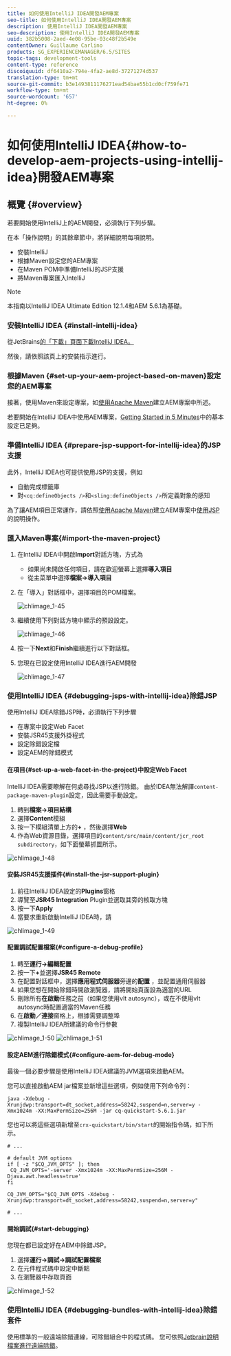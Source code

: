 ```yaml
---
title: 如何使用IntelliJ IDEA開發AEM專案
seo-title: 如何使用IntelliJ IDEA開發AEM專案
description: 使用IntelliJ IDEA開發AEM專案
seo-description: 使用IntelliJ IDEA開發AEM專案
uuid: 382b5008-2aed-4e08-95be-03c48f2b549e
contentOwner: Guillaume Carlino
products: SG_EXPERIENCEMANAGER/6.5/SITES
topic-tags: development-tools
content-type: reference
discoiquuid: df6410a2-794e-4fa2-ae8d-37271274d537
translation-type: tm+mt
source-git-commit: b3e1493811176271ead54bae55b1cd0cf759fe71
workflow-type: tm+mt
source-wordcount: '657'
ht-degree: 0%

---
```



# 如何使用IntelliJ IDEA{#how-to-develop-aem-projects-using-intellij-idea}開發AEM專案

## 概覽 {#overview}

若要開始使用IntelliJ上的AEM開發，必須執行下列步驟。

在本「操作說明」的其餘章節中，將詳細說明每項說明。

* 安裝IntelliJ
* 根據Maven設定您的AEM專案
* 在Maven POM中準備IntelliJ的JSP支援
* 將Maven專案匯入IntelliJ

>[!NOTE]
>
>本指南以IntelliJ IDEA Ultimate Edition 12.1.4和AEM 5.6.1為基礎。

### 安裝IntelliJ IDEA {#install-intellij-idea}

從JetBrains[的「下載」頁面下載IntelliJ IDEA。](https://www.jetbrains.com/idea/download/index.html)

然後，請依照該頁上的安裝指示進行。

### 根據Maven {#set-up-your-aem-project-based-on-maven}設定您的AEM專案

接著，使用Maven來設定專案，如[使用Apache Maven](/help/sites-developing/ht-projects-maven.md)建立AEM專案中所述。

若要開始在IntelliJ IDEA中使用AEM專案，[Getting Started in 5 Minutes](https://maven.apache.org/guides/getting-started/maven-in-five-minutes.html)中的基本設定已足夠。

### 準備IntelliJ IDEA {#prepare-jsp-support-for-intellij-idea}的JSP支援

此外，IntelliJ IDEA也可提供使用JSP的支援，例如

* 自動完成標籤庫
* 對`<cq:defineObjects />`和`<sling:defineObjects />`所定義對象的感知

為了讓AEM項目正常運作，請依照[使用Apache Maven](/help/sites-developing/ht-projects-maven.md)建立AEM專案中[使用JSP](/help/sites-developing/ht-projects-maven.md#how-to-work-with-jsps)的說明操作。

### 匯入Maven專案{#import-the-maven-project}

1. 在IntelliJ IDEA中開啟&#x200B;**Import**&#x200B;對話方塊，方式為

   * 如果尚未開啟任何項目，請在歡迎螢幕上選擇&#x200B;**導入項目**
   * 從主菜單中選擇&#x200B;**檔案->導入項目**

1. 在「導入」對話框中，選擇項目的POM檔案。

   ![chlimage_1-45](assets/chlimage_1-45a.png)

1. 繼續使用下列對話方塊中顯示的預設設定。

   ![chlimage_1-46](assets/chlimage_1-46a.png)

1. 按一下&#x200B;**Next**&#x200B;和&#x200B;**Finish**&#x200B;繼續進行以下對話框。
1. 您現在已設定使用IntelliJ IDEA進行AEM開發

   ![chlimage_1-47](assets/chlimage_1-47a.png)

### 使用IntelliJ IDEA {#debugging-jsps-with-intellij-idea}除錯JSP

使用IntelliJ IDEA除錯JSP時，必須執行下列步驟

* 在專案中設定Web Facet
* 安裝JSR45支援外掛程式
* 設定除錯設定檔
* 設定AEM的除錯模式

#### 在項目{#set-up-a-web-facet-in-the-project}中設定Web Facet

IntelliJ IDEA需要瞭解在何處尋找JSP以進行除錯。 由於IDEA無法解譯`content-package-maven-plugin`設定，因此需要手動設定。

1. 轉到&#x200B;**檔案->項目結構**
1. 選擇&#x200B;**Content**&#x200B;模組
1. 按一下模組清單上方的&#x200B;**+** ，然後選擇&#x200B;**Web**
1. 作為Web資源目錄，選擇項目的`content/src/main/content/jcr_root subdirectory`，如下面螢幕抓圖所示。

![chlimage_1-48](assets/chlimage_1-48a.png)

#### 安裝JSR45支援插件{#install-the-jsr-support-plugin}

1. 前往IntelliJ IDEA設定的&#x200B;**Plugins**&#x200B;窗格
1. 導覽至&#x200B;**JSR45 Integration** Plugin並選取其旁的核取方塊
1. 按一下&#x200B;**Apply**
1. 當要求重新啟動IntelliJ IDEA時，請

![chlimage_1-49](assets/chlimage_1-49a.png)

#### 配置調試配置檔案{#configure-a-debug-profile}

1. 轉至&#x200B;**運行->編輯配置**
1. 按一下&#x200B;**+**&#x200B;並選擇&#x200B;**JSR45 Remote**
1. 在配置對話框中，選擇&#x200B;**應用程式伺服器**&#x200B;旁邊的&#x200B;**配置** ，並配置通用伺服器
1. 如果您想在開始除錯時開啟瀏覽器，請將開始頁面設為適當的URL
1. 刪除所有&#x200B;**在啟動**&#x200B;任務之前（如果您使用vlt autosync），或在不使用vlt autosync時配置適當的Maven任務
1. 在&#x200B;**啟動／連接**&#x200B;窗格上，根據需要調整埠
1. 複製IntelliJ IDEA所建議的命令行參數

![chlimage_1-50](assets/chlimage_1-50a.png) ![chlimage_1-51](assets/chlimage_1-51a.png)

#### 設定AEM進行除錯模式{#configure-aem-for-debug-mode}

最後一個必要步驟是使用IntelliJ IDEA建議的JVM選項來啟動AEM。

您可以直接啟動AEM jar檔案並新增這些選項，例如使用下列命令列：

`java -Xdebug -Xrunjdwp:transport=dt_socket,address=58242,suspend=n,server=y -Xmx1024m -XX:MaxPermSize=256M -jar cq-quickstart-5.6.1.jar`

您也可以將這些選項新增至`crx-quickstart/bin/start`的開始指令碼，如下所示。

```shell
# ...

# default JVM options
if [ -z "$CQ_JVM_OPTS" ]; then
 CQ_JVM_OPTS='-server -Xmx1024m -XX:MaxPermSize=256M -Djava.awt.headless=true'
fi

CQ_JVM_OPTS="$CQ_JVM_OPTS -Xdebug -Xrunjdwp:transport=dt_socket,address=58242,suspend=n,server=y"

# ...
```

#### 開始調試{#start-debugging}

您現在都已設定好在AEM中除錯JSP。

1. 選擇&#x200B;**運行->調試->調試配置檔案**
1. 在元件程式碼中設定中斷點
1. 在瀏覽器中存取頁面

![chlimage_1-52](assets/chlimage_1-52a.png)

### 使用IntelliJ IDEA {#debugging-bundles-with-intellij-idea}除錯套件

使用標準的一般遠端除錯連線，可除錯組合中的程式碼。 您可依照[Jetbrain說明檔案進行遠端除錯](https://www.jetbrains.com/idea/webhelp/run-debug-configuration-remote.html)。
